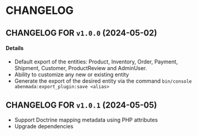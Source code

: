 # CHANGELOG

## CHANGELOG FOR `v1.0.0` (2024-05-02)

#### Details

- Default export of the entities: Product, Inventory, Order, Payment, Shipment, Customer, ProductReview and AdminUser.
- Ability to customize any new or existing entity
- Generate the export of the desired entity via the command ```bin/console abenmada:export_plugin:save <alias>```

## CHANGELOG FOR `v1.0.1` (2024-05-05)

- Support Doctrine mapping metadata using PHP attributes
- Upgrade dependencies
